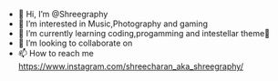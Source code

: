 - 👋 Hi, I’m @Shreegraphy
- 👀 I’m interested in Music,Photography and gaming
- 🌱 I’m currently learning coding,progamming and intestellar theme🎹
- 💞️ I’m looking to collaborate on 
- 📫 How to reach me https://www.instagram.com/shreecharan_aka_shreegraphy/


<!---
Shreegraphy/Shreegraphy is a ✨ special ✨ repository because its `README.md` (this file) appears on your GitHub profile.
You can click the Preview link to take a look at your changes.
--->
